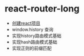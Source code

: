 # react-router-long

- [创建react项目](https://www.jianshu.com/p/68e849768d8e)
- window.history 查询
- 实现history路由模式基础
- 实现hash路由模式基础
- 实现正则的前缀匹配
